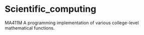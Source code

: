 # Scientific_computing
MA411M
A programming implementation of various college-level mathematical functions.
